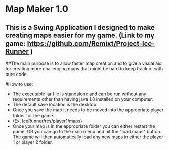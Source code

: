 # Map Maker 1.0
## This is a Swing Application I designed to make creating maps easier for my game. (Link to my game: https://github.com/Remixt/Project-Ice-Runner )


##The main purpose is to allow faster map creation and to give a visual aid for creating more challenging maps that might be hard to keep track of with pure code.

#How to use:
* The executable jar file is standalone and can be run without any requirements other than having java 1.8 installed on your computer.
* The default save location is the desktop. 
* Once you save the map it needs to be moved into the appropriate player folder for the game. 
 *  (Ex. IceRunner/res/player1/maps)
* Once your map is in the appropriate folder you can either restart the game, OR you can go to the main menu and hit the "load maps" button. The game will then automatically load any new maps in either the player 1 or player 2 folder.
